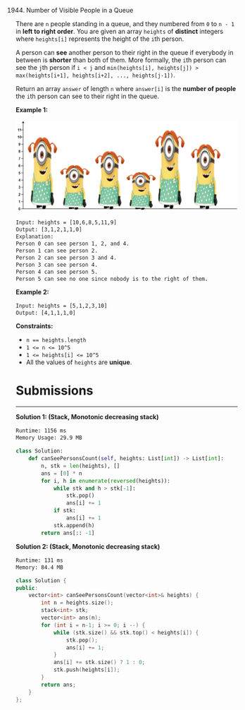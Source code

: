 1944. Number of Visible People in a Queue

There are `n` people standing in a queue, and they numbered from `0` to `n - 1` in **left to right order**. You are given an array `heights` of **distinct** integers where `heights[i]` represents the height of the `i`th person.

A person can **see** another person to their right in the queue if everybody in between is **shorter** than both of them. More formally, the `i`th person can see the `j`th person if `i < j` and `min(heights[i], heights[j]) > max(heights[i+1], heights[i+2], ..., heights[j-1])`.

Return an array `answer` of length `n` where `answer[i]` is the **number of people** the `i`th person can see to their right in the queue.

 

**Example 1:**

![1944_queue-plane.jpg](img/1944_queue-plane.jpg)
```
Input: heights = [10,6,8,5,11,9]
Output: [3,1,2,1,1,0]
Explanation:
Person 0 can see person 1, 2, and 4.
Person 1 can see person 2.
Person 2 can see person 3 and 4.
Person 3 can see person 4.
Person 4 can see person 5.
Person 5 can see no one since nobody is to the right of them.
```

**Example 2:**
```
Input: heights = [5,1,2,3,10]
Output: [4,1,1,1,0]
```

**Constraints:**

* `n == heights.length`
* `1 <= n <= 10^5`
* `1 <= heights[i] <= 10^5`
* All the values of `heights` are **unique**.

# Submissions
---
**Solution 1: (Stack, Monotonic decreasing stack)**
```
Runtime: 1156 ms
Memory Usage: 29.9 MB
```
```python
class Solution:
    def canSeePersonsCount(self, heights: List[int]) -> List[int]:
        n, stk = len(heights), []
        ans = [0] * n
        for i, h in enumerate(reversed(heights)):
            while stk and h > stk[-1]:
                stk.pop()
                ans[i] += 1
            if stk:
                ans[i] += 1
            stk.append(h)
        return ans[:: -1]
```

**Solution 2: (Stack, Monotonic decreasing stack)**
```
Runtime: 131 ms
Memory: 84.4 MB
```
```c++
class Solution {
public:
    vector<int> canSeePersonsCount(vector<int>& heights) {
        int n = heights.size();
        stack<int> stk;
        vector<int> ans(n);
        for (int i = n-1; i >= 0; i --) {
            while (stk.size() && stk.top() < heights[i]) {
                stk.pop();
                ans[i] += 1;
            }
            ans[i] += stk.size() ? 1 : 0;
            stk.push(heights[i]);
        }
        return ans;
    }
};
```
